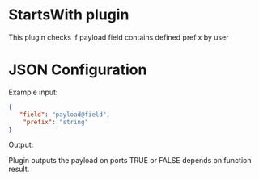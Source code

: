 # StartsWith plugin

This plugin checks if payload field contains defined prefix by user

# JSON Configuration

Example input:

```json
{
   "field": "payload@field",
    "prefix": "string"
}
```

Output:

Plugin outputs the payload on ports TRUE or FALSE depends on function result.